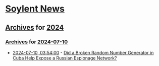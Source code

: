 # [Soylent News](../../../README.md)

## [Archives](../../index.md) for [2024](../index.md)

### [Archives](../../index.md) for [2024-07-10](index.md)

* [2024-07-10, 03:54:00](https://soylentnews.org/article.pl?sid=24/07/09/155236&from=rss) - [Did a Broken Random Number Generator in Cuba Help Expose a Russian Espionage Network?](https://soylentnews.org/article.pl?sid=24/07/09/155236&from=rss)
